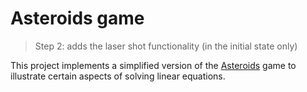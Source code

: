 # Asteroids game
> Step 2: adds the laser shot functionality (in the initial state only)

This project implements a simplified version of the [Asteroids](https://en.wikipedia.org/wiki/Asteroids_(video_game)) game to illustrate certain aspects of solving linear equations.
